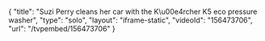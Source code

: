 {
    "title": "Suzi Perry cleans her car with the  K\u00e4rcher K5 eco pressure washer",
    "type": "solo",
    "layout": "iframe-static",
    "videoId": "156473706",
    "url": "\/tvpembed\/156473706"
}